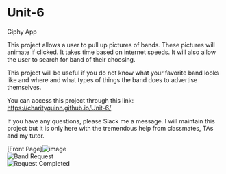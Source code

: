 # Unit-6
Giphy App

This project allows a user to pull up pictures of bands.  These pictures will animate if clicked.  It takes time based on internet speeds.  It will also allow the user to search for band of their choosing.

This project will be useful if you do not know what your favorite band looks like and where and what types of things the band does to advertise themselves.

You can access this project through this link: https://charityquinn.github.io/Unit-6/

If you have any questions, please Slack me a message.
I will maintain this project but it is only here with the tremendous help from classmates, TAs and my tutor.

[Front Page]![image](https://user-images.githubusercontent.com/44899945/55006248-cf780380-4fb3-11e9-9341-e3437ddaf69d.png)<br>
![Band Request](https://gyazo.com/ce9a566cd2b3565f5202d52f7cf69183)<br>
![Request Completed](https://gyazo.com/29203fe8c8249a1d5244909dcab6199f)

